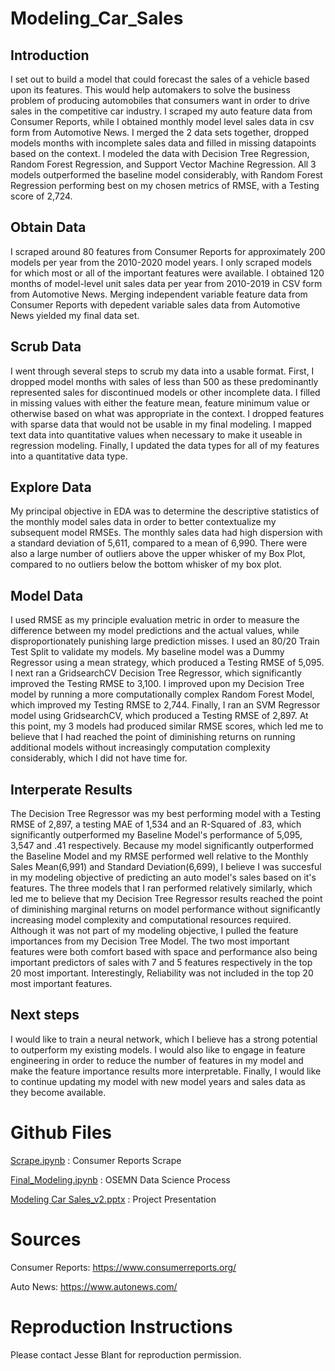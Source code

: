 # Modeling_Car_Sales
## Introduction
I set out to build a model that could forecast the sales of a vehicle based upon its features.  This would help automakers to solve the business problem of producing automobiles that consumers want in order to drive sales in the competitive car industry.  I scraped my auto feature data from Consumer Reports, while I obtained monthly model level sales data in csv form from Automotive News.  I merged the 2 data sets together, dropped models months with incomplete sales data and filled in missing datapoints based on the context.  I modeled the data with Decision Tree Regression, Random Forest Regression, and Support Vector Machine Regression.  All 3 models outperformed the baseline model considerably, with Random Forest Regression performing best on my chosen metrics of RMSE, with a Testing score of 2,724.

## Obtain Data
I scraped around 80 features from Consumer Reports for approximately 200 models per year from the 2010-2020 model years.  I only scraped models for which most or all of the important features were available.  I obtained 120 months of model-level unit sales data per year from 2010-2019 in CSV form from Automotive News.  Merging independent variable feature data from Consumer Reports with depedent variable sales data from Automotive News yielded my final data set.

## Scrub Data
I went through several steps to scrub my data into a usable format.  First, I dropped model months with sales of less than 500 as these predominantly represented sales for discontinued models or other incomplete data.  I filled in missing values with either the feature mean, feature minimum value or otherwise based on what was appropriate in the context.  I dropped features with sparse data that would not be usable in my final modeling.  I mapped 
text data into quantitative values when necessary to make it useable in regression modeling.  Finally, I updated the data types for all of my features into a quantitative data type.

## Explore Data
My principal objective in EDA was to determine the descriptive statistics of the monthly model sales data in order to better contextualize my subsequent model RMSEs.  The monthly sales data had high dispersion with a standard deviation of 5,611, compared to a mean of 6,990.  There were also a large number of outliers above the upper whisker of my Box Plot, compared to no outliers below the bottom whisker of my box plot.

## Model Data
I used RMSE as my principle evaluation metric in order to measure the difference between my model predictions and the actual values, while disproportionately punishing large prediction misses.  I used an 80/20 Train Test Split to validate my models.  My baseline model was a Dummy Regressor using a mean strategy, which produced a Testing RMSE of 5,095.  I next ran a GridsearchCV Decision Tree Regressor, which significantly improved the Testing RMSE to 3,100.  I improved upon my Decision Tree model by running a more computationally complex Random Forest Model, which improved my Testing RMSE to 2,744.  Finally, I ran an SVM Regressor model using GridsearchCV, which produced a Testing RMSE of 2,897.  At this point, my 3 models had produced similar RMSE scores, which led me to believe that I had reached the point of diminishing returns on running additional models without increasingly computation complexity considerably, which I did not have time for.

## Interperate Results
The Decision Tree Regressor was my best performing model with a Testing RMSE of 2,897, a testing MAE of 1,534 and an R-Squared of .83, which significantly outperformed my Baseline Model's performance of 5,095, 3,547 and .41 respectively.  Because my model significantly outperformed the Baseline Model and my RMSE performed well relative to the Monthly Sales Mean(6,991) and Standard Deviation(6,699), I believe I was succesful in my modeling objective of predicting an auto model's sales based on it's features.  The three models that I ran performed relatively similarly, which led me to believe that my Decision Tree Regressor results reached the point of diminishing marginal returns on model performance without significantly increasing model complexity and computational resources required.  Although it was not part of my modeling objective, I pulled the feature importances from my Decision Tree Model.  The two most important features were both comfort based with space and performance also being important predictors of sales with 7 and 5 features respectively in the top 20 most important.  Interestingly, Reliability was not included in the top 20 most important features.

## Next steps
I would like to train a neural network, which I believe has a strong potential to outperform my existing models.  I would also like to engage in feature engineering in order to reduce the number of features in my model and make the feature importance results more interpretable.  Finally, I would like to continue updating my model with new model years and sales data as they become available.

# Github Files
[Scrape.ipynb](https://github.com/blantj/Modeling_Car_Sales/blob/master/Scrape.ipynb) :  Consumer Reports Scrape

[Final_Modeling.ipynb](https://github.com/blantj/Modeling_Car_Sales/blob/master/Final_Modeling.ipynb) :  OSEMN Data Science Process

[Modeling Car Sales_v2.pptx](https://github.com/blantj/Modeling_Car_Sales/blob/master/Modeling%20Car%20Sales_v2.pptx) :  Project Presentation

# Sources
Consumer Reports: https://www.consumerreports.org/

Auto News: https://www.autonews.com/

# Reproduction Instructions
Please contact Jesse Blant for reproduction permission.
